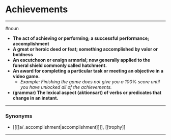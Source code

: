 # Achievements
---
#noun
- **The act of achieving or performing; a successful performance; accomplishment**
- **A great or heroic deed or feat; something accomplished by valor or boldness**
- **An escutcheon or ensign armorial; now generally applied to the funeral shield commonly called hatchment.**
- **An award for completing a particular task or meeting an objective in a video game.**
	- _Example: Finishing the game does not give you a 100% score until you have unlocked all of the achievements._
- **(grammar) The lexical aspect (aktionsart) of verbs or predicates that change in an instant.**
---
### Synonyms
- [[[[a/_accomplishment|accomplishment]]]], [[trophy]]
---
